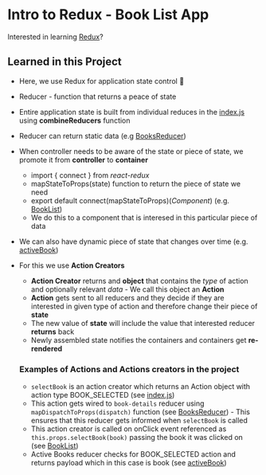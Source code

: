 # Intro to Redux - Book List App

Interested in learning [Redux](https://www.udemy.com/react-redux/)?

## Learned in this Project ##

- Here, we use Redux for application state control :pencil:

- Reducer - function that returns a peace of state
- Entire application state is built from individual reduces in the [index.js](./src/reducers/index.js) using **combineReducers** function
- Reducer can return static data (e.g [BooksReducer](./src/reducers/reducer_books.js))
- When controller needs to be aware of the state or piece of state, we promote it from **controller** to **container**
  * import { connect } from *react-redux*
  * mapStateToProps(state) function to return the piece of state we need
  * export default connect(mapStateToProps)(*Component*) (e.g. [BookList](./src/containers/book-list.js)) 
  * We do this to a component that is interesed in this particular piece of data
- We can also have dynamic piece of state that changes over time (e.g. [activeBook](./src/reducers/reducer_active_book.js))
- For this we use **Action Creators**
  * **Action Creator** returns and **object** that contains the *type* of action and optionally relevant *data* - We call this object an **Action**
  * **Action** gets sent to all reducers and they decide if they are interested in given type of action  and therefore change their piece of **state**
  * The new value of **state** will include the value that interested reducer **returns** back
  * Newly assembled state notifies the containers and containers get **re-rendered**

  ### Examples of Actions and Actions creators in the project

  - ```selectBook``` is an action creator which returns an Action object with action type BOOK_SELECTED (see [index.js](./src/actions/index.js))
  - This action gets wired to ```book-details``` reducer using ```mapDispatchToProps(dispatch)``` function (see [BooksReducer](./src/reducers/reducer_books.js)) - This ensures that this reducer gets informed when ```selectBook``` is called
  - This action creator is called on onClick event referenced as ```this.props.selectBook(book)``` passing the book it was clicked on (see [BookList](./src/containers/book-list.js))  
  - Active Books reducer checks for BOOK_SELECTED action and returns payload which in this case is book (see [activeBook](./src/reducers/reducer_active_book.js))